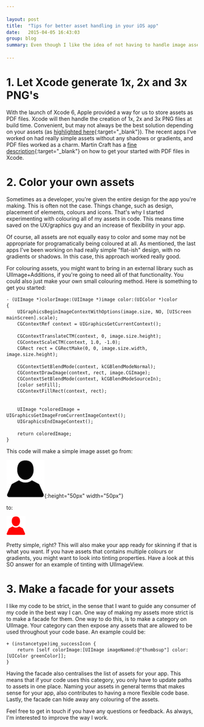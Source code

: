 ```yaml
---

layout: post
title:  "Tips for better asset handling in your iOS app"
date:   2015-04-05 16:43:03
group: blog
summary: Even though I like the idea of not having to handle image assets, it's often not a viable solution. Asset handling can easy be overlooked in a app that grows in complexity. Here are some of my suggestions for handling your assets better.

---
```


# 1. Let Xcode generate 1x, 2x and 3x PNG's
With the launch of Xcode 6, Apple provided a way for us to store assets as PDF files. Xcode will then handle the creation of 1x, 2x and 3x PNG files at build time. Convenient, but may not always be the best solution depending on your assets (as [highlighted here](http://bjango.com/articles/idontusepdfs/){:target="_blank"}). The recent apps I've worked on had really simple assets without any shadows or gradients, and PDF files worked as a charm. Martin Craft has a [fine description](http://martiancraft.com/blog/2014/09/vector-images-xcode6/){:target="_blank"} on how to get your started with PDF files in Xcode.

# 2. Color your own assets
Sometimes as a developer, you're given the entire design for the app you're making. This is often not the case. Things change, such as design, placement of elements, colours and icons. That's why I started experimenting with colouring all of my assets in code. This means time saved on the UX/graphics guy and an increase of flexibility in your app.

Of course, all assets are not equally easy to color and some may not be appropriate for programatically being coloured at all. As mentioned, the last apps I've been working on had really simple "flat-ish" design, with no gradients or shadows. In this case, this approach worked really good.

For colouring assets, you might want to bring in an external library such as UIImage+Additions, if you're going to need all of that functionality. You could also just make your own small colouring method. Here is something to get you started:

``` objc
- (UIImage *)colorImage:(UIImage *)image color:(UIColor *)color
{
    UIGraphicsBeginImageContextWithOptions(image.size, NO, [UIScreen mainScreen].scale);
    CGContextRef context = UIGraphicsGetCurrentContext();

    CGContextTranslateCTM(context, 0, image.size.height);
    CGContextScaleCTM(context, 1.0, -1.0);
    CGRect rect = CGRectMake(0, 0, image.size.width, image.size.height);

    CGContextSetBlendMode(context, kCGBlendModeNormal);
    CGContextDrawImage(context, rect, image.CGImage);
    CGContextSetBlendMode(context, kCGBlendModeSourceIn);
    [color setFill];
    CGContextFillRect(context, rect);


    UIImage *coloredImage = UIGraphicsGetImageFromCurrentImageContext();
    UIGraphicsEndImageContext();

    return coloredImage;
}
```

This code will make a simple image asset go from:

![Alt text](/assets/posts/1428243313539.png){:height="50px" width="50px"}

to:

<img src="/assets/posts/1428243326767.png" width="50" height="50">

Pretty simple, right? This will also make your app ready for skinning if that is what you want. If you have assets that contains multiple colours or gradients, you might want to look into tinting properties. Have a look at this SO answer for an example of tinting with UIImageView.

# 3. Make a facade for your assets
I like my code to be strict, in the sense that I want to guide any consumer of my code in the best way I can. One way of making my assets more strict is to make a facade for them. One way to do this, is to make a category on UIImage. Your category can then expose any assets that are allowed to be used throughout your code base. An example could be:

``` objc
+ (instancetype)img_successIcon {
    return [self colorImage:[UIImage imageNamed:@"thumbsup"] color:[UIColor greenColor]];
}
```

Having the facade also centralises the list of assets for your app. This means that if your code uses this category, you only have to update paths to assets in one place. Naming your assets in general terms that makes sense for your app, also contributes to having a more flexible code base. Lastly, the facade can hide away any colouring of the assets.

 

Feel free to get in touch if you have any questions or feedback. As always, I'm interested to improve the way I work.
